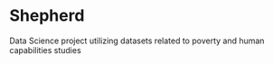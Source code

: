 # Shepherd
Data Science project utilizing datasets related to poverty and human capabilities studies
